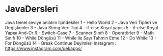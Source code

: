 # JavaDersleri
Java temel seviye anlatım 
İçindekiler
1 - Hello World
2 - Java Veri Tipleri ve Değişkenler
3 - Java String Veri Tipi
4 - if-else Koşul yapısı
5 - if-else Koşul Yapısı And-Or
6 - Switch-Case
7 - Scanner Sınıfı
8 - Operatörler
9 - Math Sınıfı
10 - While Döngüsü
11 - While ile Sayı Tahmin Etme
12 - Do While
13 - For Döngüsü
14 - Break Continue Deyimleri
instagram : https://www.instagram.com/uekapps/
